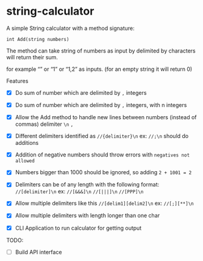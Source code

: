 # string-calculator

A simple String calculator with a method signature:

```
int Add(string numbers)
```

The method can take string of numbers as input by delimited by characters will return their sum. 

for example “” or “1” or “1,2” as inputs.
(for an empty string it will return 0) 


Features

- [x] Do sum of number which are delimited by `,` integers
- [x] Do sum of number which are delimited by `,` integers, with n integers
- [x] Allow the Add method to handle new lines between numbers (instead of commas) delimiter `\n` `,`
- [x] Different delimiters identified as `//{delimiter}\n` ex: `//;\n` should do additions
- [x] Addition of negative numbers should throw errors with `negatives not allowed`
- [x] Numbers bigger than 1000 should be ignored, so adding `2 + 1001 = 2`
- [x] Delimiters can be of any length with the following format: `//[delimiter]\n` ex: `//[&&&]\n` `//[|||]\n` `//[PPP]\n` 
- [x] Allow multiple delimiters like this `//[delim1][delim2]\n` ex: `//[;][**]\n`
- [x] Allow multiple delimiters with length longer than one char
- [x] CLI Application to run calculator for getting output


TODO:

- [ ] Build API interface



